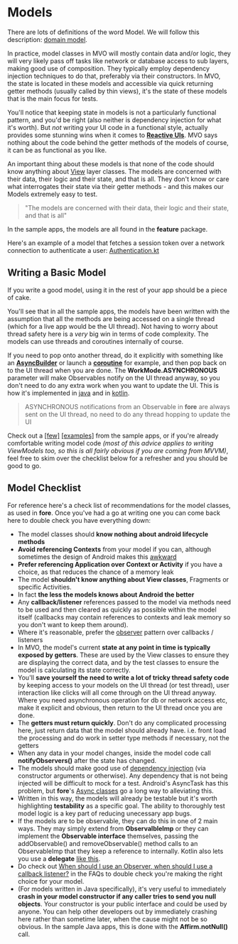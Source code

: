 
# Models
There are lots of definitions of the word Model. We will follow this description: [domain model](https://en.wikipedia.org/wiki/Domain_model).

In practice, model classes in MVO will mostly contain data and/or logic, they will very likely pass off tasks like network or database access to sub layers, making good use of composition. They typically employ dependency injection techniques to do that, preferably via their constructors. In MVO, the state is located in these models and accessible via quick returning getter methods (usually called by thin views), it's the state of these models that is the main focus for tests.

You'll notice that keeping state in models is not a particularly functional pattern, and you'd be right (also neither is dependency injection for what it's worth). But *not* writing your UI code in a functional style, actually provides some stunning wins when it comes to [**Reactive UIs**](https://erdo.github.io/android-fore/03-reactive-uis.html#shoom). MVO says nothing about the code behind the getter methods of the models of course, it can be as functional as you like.

An important thing about these models is that none of the code should know anything about [View](https://erdo.github.io/android-fore/01-views.html#shoom) layer classes. The models are concerned with their data, their logic and their state, and that is all. They don't know or care what interrogates their state via their getter methods - and this makes our Models extremely easy to test.

> "The models are concerned with their data, their logic and their state, and that is all"

In the sample apps, the models are all found in the **feature** package.

Here's an example of a model that fetches a session token over a network connection to authenticate a user: [Authentication.kt](https://github.com/erdo/fore-full-example-02-kotlin/blob/master/app/src/main/java/foo/bar/example/fore/fullapp02/feature/login/Authentication.kt)


## Writing a Basic Model

If you write a good model, using it in the rest of your app should be a piece of cake.

You'll see that in all the sample apps, the models have been written with the assumption that all the methods are being accessed on a single thread (which for a live app would be the UI thread). Not having to worry about thread safety here is a *very* big win in terms of code complexity. The models can use threads and coroutines internally of course.

If you need to pop onto another thread, do it explicitly with something like an [**AsyncBuilder**](https://erdo.github.io/android-fore/04-more-fore.html#asyncbuilder) or launch a [**coroutine**](https://github.com/erdo/android-fore/blob/master/fore-core-kt/src/main/java/co/early/fore/kt/core/coroutine/Ext.kt) for example, and then pop back on to the UI thread when you are done. The **WorkMode.ASYNCHRONOUS** parameter will make Observables notify on the UI thread anyway, so you don't need to do any extra work when you want to update the UI. This is how it's implemented in [java](https://github.com/erdo/android-fore/blob/master/fore-core/src/main/java/co/early/fore/core/observer/ObservableImp.java) and in [kotlin](https://github.com/erdo/android-fore/blob/master/fore-core-kt/src/main/java/co/early/fore/kt/core/observer/ObservableImp.kt).

> ASYNCHRONOUS notifications from an Observable in **fore** are always sent on the UI thread, no need to do any thread hopping to update the UI

Check out a [[few]](https://github.com/erdo/android-fore/blob/master/example04retrofit/src/main/java/foo/bar/example/foreretrofit/feature/fruit/FruitFetcher.java) [[examples]](https://github.com/erdo/android-fore/blob/master/example-kt-02coroutine/src/main/java/foo/bar/example/forecoroutine/feature/counter/Counter.kt) from the sample apps, or if you're already comfortable writing model code _(most of this advice applies to writing ViewModels too, so this is all fairly obvious if you are coming from MVVM)_, feel free to skim over the checklist below for a refresher and you should be good to go.

## Model Checklist

For reference here's a check list of recommendations for the model classes, as used in **fore**. Once you've had a go at writing one you can come back here to double check you have everything down:

- The model classes should **know nothing about android lifecycle methods**
- **Avoid referencing Contexts** from your model if you can, although sometimes the design of Android makes this [awkward](https://erdo.github.io/android-fore/05-extras.html#androids-original-mistake)
- **Prefer referencing Application over Context or Activity** if you have a choice, as that reduces the chance of a memory leak
- The model **shouldn't know anything about View classes**, Fragments or specific Activities.
- In fact **the less the models knows about Android the better**
- Any **callback/listener** references passed to the model via methods need to be used and then cleared as quickly as possible within the model itself (callbacks may contain references to contexts and leak memory so you don't want to keep them around).
- Where it's reasonable, prefer the [observer](https://erdo.github.io/android-fore/03-reactive-uis.html#fore-observables) pattern over callbacks / listeners
- In MVO, the model's current **state at any point in time is typically exposed by getters**. These are used by the View classes to ensure they are displaying the correct data, and by the test classes to ensure the model is calculating its state correctly.
- You'll **save yourself the need to write a lot of tricky thread safety code** by keeping access to your models on the UI thread (or test thread), user interaction like clicks will all come through on the UI thread anyway. Where you need asynchronous operation for db or network access etc, make it explicit and obvious, then return to the UI thread once you are done.
- The **getters must return quickly**. Don't do any complicated processing here, just return data that the model should already have. i.e. front load the processing and do work in setter type methods if necessary, not the getters
- When any data in your model changes, inside the model code call **notifyObservers()** after the state has changed.
- The models should make good use of [dependency injection](https://erdo.github.io/android-fore/05-extras.html#dependency-injection-basics) (via constructor arguments or otherwise). Any dependency that is not being injected will be difficult to mock for a test. Android's AsyncTask has this problem, but **fore**'s [Async classes](https://erdo.github.io/android-fore/04-more-fore.html#asynctasks-with-lambdas) go a long way to alleviating this.
- Written in this way, the models will already be testable but it's worth highlighting **testability** as a specific goal. The ability to thoroughly test model logic is a key part of reducing unecessary app bugs.
- If the models are to be observable, they can do this in one of 2 main ways. They may simply extend from **ObservalbleImp** or they can implement the **Observable interface** themselves, passing the addObservable() and removeObservable() method calls to an ObservableImp that they keep a reference to internally. Kotlin also lets you use a **delegate** [like this](https://github.com/erdo/fore-full-example-02-kotlin/blob/master/app/src/main/java/foo/bar/example/fore/fullapp02/feature/basket/BasketModel.kt).
- Do check out [When should I use an Observer, when should I use a callback listener?](https://erdo.github.io/android-fore/05-extras.html#observer-listener) in the FAQs to double check you're making the right choice for your model.
- (For models written in Java specifically), it's very useful to immediately **crash in your model constructor if any caller tries to send you null objects**. Your constructor is your public interface and could be used by anyone. You can help other developers out by immediately crashing here rather than sometime later, when the cause might not be so obvious. In the sample Java apps, this is done with the **Affirm.notNull()** call.
